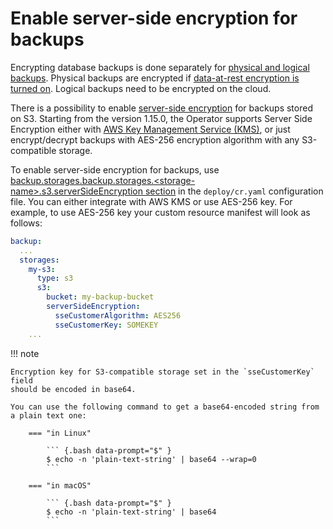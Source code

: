 # Enable server-side encryption for backups

Encrypting database backups is done separately for [physical and logical backups](backups.md).
Physical backups are encrypted if [data-at-rest encryption is turned on](TLS.md).
Logical backups need to be encrypted on the cloud.

There is a possibility to enable [server-side encryption]([https://en.wikipedia.org/wiki/LZ4_(compression_algorithm)](https://docs.percona.com/percona-backup-mongodb/details/storage-configuration.html#server-side-encryption)) for backups stored on S3.
Starting from the version 1.15.0, the Operator supports Server Side Encryption either with [AWS Key Management Service (KMS)](https://aws.amazon.com/kms/), or just encrypt/decrypt backups with AES-256 encryption algorithm with any S3-compatible storage.

To enable server-side encryption for backups, use [backup.storages.backup.storages.&lt;storage-name&gt;.s3.serverSideEncryption section](operator.md#backup-storages-s3--serversideencryption-kmskeyid) in the `deploy/cr.yaml` configuration file.
You can either integrate with AWS KMS or use AES-256 key. For example, to use
AES-256 key your custom resource manifest will look as follows:

```yaml
backup:
  ...
  storages:
    my-s3:
      type: s3
      s3:
        bucket: my-backup-bucket
        serverSideEncryption:
          sseCustomerAlgorithm: AES256
          sseCustomerKey: SOMEKEY  
    ...
```

!!! note

    Encryption key for S3-compatible storage set in the `sseCustomerKey` field 
    should be encoded in base64. 
    
    You can use the following command to get a base64-encoded string from a plain text one:

        === "in Linux"

            ``` {.bash data-prompt="$" }
            $ echo -n 'plain-text-string' | base64 --wrap=0
            ```

        === "in macOS"

            ``` {.bash data-prompt="$" }
            $ echo -n 'plain-text-string' | base64
            ```
